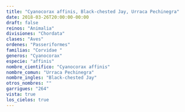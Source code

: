 ```yaml
---
title: "Cyanocorax affinis, Black-chested Jay, Urraca Pechinegra"
date: 2018-03-26T20:00:00-00:00
draft: false
reinos: "Animalia"
divisiones: "Chordata"
clases: "Aves"
ordenes: "Passeriformes"
familias: "Corvidae "
generos: "Cyanocorax"
especie: "affinis"
nombre_cientifico: "Cyanocorax affinis"
nombre_comun: "Urraca Pechinegra"
nombre_ingles: "Black-chested Jay"
otros_nombres: ""
garrigues: "264"
vista: true
los_cielos: true
---
```

